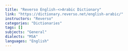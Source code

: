```yaml
---
title: "Reverso English-<>Arabic Dictionary"
link: "https://dictionary.reverso.net/english-arabic/"
instructors: "Reverso"
categories: "Dictionaries"
tags: []
subjects: "General"
dialects: "MSA"
languages: "English"
---
```

